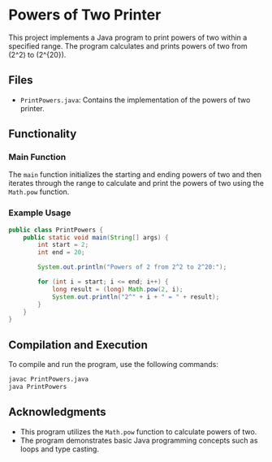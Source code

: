 # Powers of Two Printer

This project implements a Java program to print powers of two within a specified range. The program calculates and prints powers of two from \(2^2\) to \(2^{20}\).

## Files

- `PrintPowers.java`: Contains the implementation of the powers of two printer.

## Functionality

### Main Function

The `main` function initializes the starting and ending powers of two and then iterates through the range to calculate and print the powers of two using the `Math.pow` function.

### Example Usage

```java
public class PrintPowers {
    public static void main(String[] args) {
        int start = 2;
        int end = 20;

        System.out.println("Powers of 2 from 2^2 to 2^20:");

        for (int i = start; i <= end; i++) {
            long result = (long) Math.pow(2, i);
            System.out.println("2^" + i + " = " + result);
        }
    }
}
```

## Compilation and Execution

To compile and run the program, use the following commands:

```sh
javac PrintPowers.java
java PrintPowers
```

## Acknowledgments

- This program utilizes the `Math.pow` function to calculate powers of two.
- The program demonstrates basic Java programming concepts such as loops and type casting.
